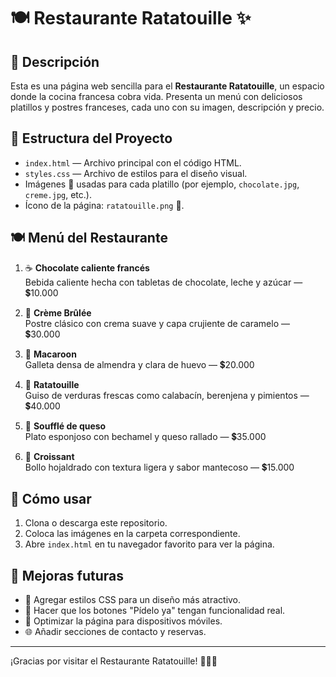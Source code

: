 # 🍽️ Restaurante Ratatouille ✨

## 📝 Descripción
Esta es una página web sencilla para el **Restaurante Ratatouille**, un espacio donde la cocina francesa cobra vida. Presenta un menú con deliciosos platillos y postres franceses, cada uno con su imagen, descripción y precio.

## 📁 Estructura del Proyecto
- `index.html` — Archivo principal con el código HTML.
- `styles.css` — Archivo de estilos para el diseño visual.
- Imágenes 📸 usadas para cada platillo (por ejemplo, `chocolate.jpg`, `creme.jpg`, etc.).
- Ícono de la página: `ratatouille.png` 🍲.

## 🍽️ Menú del Restaurante
1. ☕ **Chocolate caliente francés**  
   Bebida caliente hecha con tabletas de chocolate, leche y azúcar — 💲10.000

2. 🥮 **Crème Brûlée**  
   Postre clásico con crema suave y capa crujiente de caramelo — 💲30.000

3. 🍬 **Macaroon**  
   Galleta densa de almendra y clara de huevo — 💲20.000

4. 🥗 **Ratatouille**  
   Guiso de verduras frescas como calabacín, berenjena y pimientos — 💲40.000

5. 🍲 **Soufflé de queso**  
   Plato esponjoso con bechamel y queso rallado — 💲35.000

6. 🥐 **Croissant**  
   Bollo hojaldrado con textura ligera y sabor mantecoso — 💲15.000

## 🚀 Cómo usar
1. Clona o descarga este repositorio.
2. Coloca las imágenes en la carpeta correspondiente.
3. Abre `index.html` en tu navegador favorito para ver la página.

## 🔧 Mejoras futuras
- 🎨 Agregar estilos CSS para un diseño más atractivo.
- 🛒 Hacer que los botones "Pídelo ya" tengan funcionalidad real.
- 📱 Optimizar la página para dispositivos móviles.
- 🌐 Añadir secciones de contacto y reservas.

---

¡Gracias por visitar el Restaurante Ratatouille! 🥳🍷🍰
